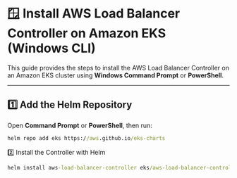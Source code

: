 # 🪟 Install AWS Load Balancer Controller on Amazon EKS (Windows CLI)

This guide provides the steps to install the AWS Load Balancer Controller on an Amazon EKS cluster using **Windows Command Prompt** or **PowerShell**.

---

## 1️⃣ Add the Helm Repository

Open **Command Prompt** or **PowerShell**, then run:

```cmd
helm repo add eks https://aws.github.io/eks-charts
```
2️⃣ Install the Controller with Helm
```cmd
helm install aws-load-balancer-controller eks/aws-load-balancer-controller -n kube-system --set clusterName=demo-cluster-1 --set serviceAccount.create=false --set serviceAccount.name=aws-load-balancer-controller --set region=us-east-1 --set vpcId=vpc-009efd5b48dab07ba
